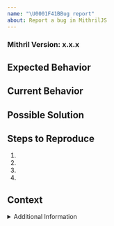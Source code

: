 ```yaml
---
name: "\U0001F41BBug report"
about: Report a bug in MithrilJS
---
```


### Mithril Version: x.x.x

<!--- Provide the exact version of React-Proto in which you see the bug.  -->


<!--- Provide a general summary of the issue in the Title above -->

## Expected Behavior
<!--- If you're describing a bug, tell us what should happen -->
<!--- If you're suggesting a change/improvement, tell us how it should work -->

## Current Behavior
<!--- If describing a bug, tell us what happens instead of the expected behavior -->
<!--- If suggesting a change/improvement, explain the difference from current behavior -->

## Possible Solution
<!--- Not obligatory, but suggest a fix/reason for the bug, -->
<!--- or ideas how to implement the addition or change -->

## Steps to Reproduce
<!--- Provide a link to a live example, or an unambiguous set of steps to -->
<!--- reproduce this bug. Include code to reproduce, if relevant -->
1.
2.
3.
4.

## Context
<!--- How has this issue affected you? What are you trying to accomplish? -->
<!--- Providing context helps us come up with a solution that is most useful in the real world -->

<details>
  <summary>Additional Information</summary>

## Your Environment
<!--- Include as many relevant details about the environment you experienced the bug in -->
* Browser Name and version:
* Operating System and version (desktop or mobile):
* Link to your project:
</details>
